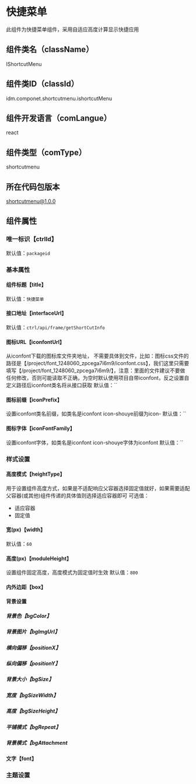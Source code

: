 # 快捷菜单
此组件为快捷菜单组件，采用自适应高度计算显示快捷应用
## 组件类名（className）
IShortcutMenu
## 组件类ID（classId）
idm.componet.shortcutmenu.ishortcutMenu
## 组件开发语言（comLangue）
react
## 组件类型（comType）
shortcutmenu
## 所在代码包版本
shortcutmenu@1.0.0
## 组件属性
### 唯一标识【ctrlId】
默认值：`packageid`
### 基本属性
#### 组件标题【title】
默认值：`快捷菜单`

#### 接口地址【interfaceUrl】
默认值：`ctrl/api/frame/getShortCutInfo`

#### 图标URL【iconfontUrl】
从iconfont下载的图标库文件夹地址， 不需要具体到文件，比如：图标css文件的路径是【/project/font_1248060_zpcega7i6m9/iconfont.css】，我们这里只需要填写【/project/font_1248060_zpcega7i6m9/】，注意：里面的文件建议不要做任何修改，否则可能读取不正确，为空时默认使用项目自带iconfont，反之设置自定义路径后iconfont类名将从接口获取
默认值：``
#### 图标前缀【iconPrefix】
设置iconfont类名前缀，如类名是iconfont icon-shouye前缀为icon-
默认值：``
#### 图标字体【iconFontFamily】
设置iconfont字体，如类名是iconfont icon-shouye字体为iconfont
默认值：``

### 样式设置
#### 高度模式【heightType】
用于设置组件高度方式，如果是不适配响应父容器选择固定值就好，如果需要适配父容器(或其他)组件传递的具体值则选择适应容器即可
可选值：
- 适应容器
- 固定值

#### 宽(px)【width】
默认值：`60`

#### 高度(px)【moduleHeight】
设置组件固定高度，高度模式为固定值时生效
默认值：`800`

#### 内外边距【box】

#### 背景设置
##### 背景色【bgColor】
##### 背景图片【bgImgUrl】
##### 横向偏移【positionX】
##### 纵向偏移【positionY】
##### 背景大小【bgSize】
##### 宽度【bgSizeWidth】
##### 高度【bgSizeHeight】
##### 平铺模式【bgRepeat】
##### 背景模式【bgAttachment
#### 文字【font】
### 主题设置
